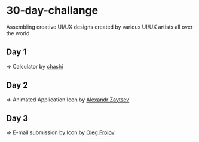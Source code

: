 # 30-day-challange
Assembling creative UI/UX designs created by various UI/UX artists all over the world.

## Day 1
=> Calculator by [chashi](https://dribbble.com/shots/4416662-Interaction-of-Minimum-calculator-app)

## Day 2
=> Animated Application Icon by [Alexandr Zaytsev](https://dribbble.com/shots/2515149-Japanese-Icon-for-Photo-Editor)

## Day 3
=> E-mail submission by Icon by [Oleg Frolov](https://dribbble.com/shots/2377734-Subscribe)